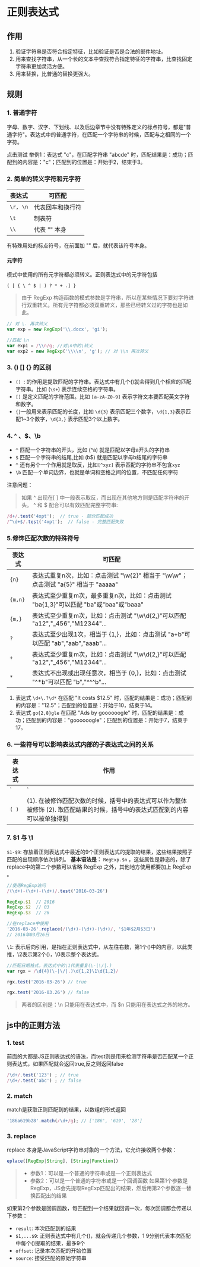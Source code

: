 # 正则表达式

## 作用
1. 验证字符串是否符合指定特征，比如验证是否是合法的邮件地址。
2. 用来查找字符串，从一个长的文本中查找符合指定特征的字符串，比查找固定字符串更加灵活方便。
3. 用来替换，比普通的替换更强大。

## 规则
### 1. 普通字符
字母、数字、汉字、下划线、以及后边章节中没有特殊定义的标点符号，都是"普通字符"。表达式中的普通字符，在匹配一个字符串的时候，匹配与之相同的一个字符。

点击测试 举例1：表达式 "c"，在匹配字符串 "abcde" 时，匹配结果是：成功；匹配到的内容是："c"；匹配到的位置是：开始于2，结束于3。

### 2. 简单的转义字符和元字符
| 表达式   | 可匹配           |
|----------|------------------|
| `\r, \n` | 代表回车和换行符 |
| `\t`     | 制表符           |
| `\\`     | 代表 "\" 本身    |
有特殊用处的标点符号，在前面加 "\" 后，就代表该符号本身。
#### 元字符
模式中使用的所有元字符都必须转义。正则表达式中的元字符包括
```
( [ { \ ^ $ | ) ? * + .] }
```
>由于 RegExp 构造函数的模式参数是字符串，所以在某些情况下要对字符进行双重转义。所有元字符都必须双重转义，那些已经转义过的字符也是如此。
```js
// 对 \. 再次转义
var exp = new RegExp('\\.docx', 'gi');

//匹配 \n
var exp1 = /\\n/g; //对\n中的\转义
var exp2 = new RegExp('\\\\n', 'g'); // 对 \\n 再次转义
```

### 3. ()  []  {} 的区别
* `() `:  的作用是提取匹配的字符串。表达式中有几个()就会得到几个相应的匹配字符串。比如 (`\s+`) 表示连续空格的字符串。
* `[]` 是定义匹配的字符范围。比如 `[a-zA-Z0-9]` 表示字符文本要匹配英文字符和数字。
* ` {} `一般用来表示匹配的长度，比如 `\d{3}` 表示匹配三个数字，`\d{1,3}`表示匹配1~3个数字，`\d{3,}` 表示匹配3个以上数字。

### 4. ^ 、$、\b
* `^` 匹配一个字符串的开头，比如 (^a) 就是匹配以字母a开头的字符串
* `$` 匹配一个字符串的结尾,比如 (b$) 就是匹配以字母b结尾的字符串
* `^` 还有另个一个作用就是取反，比如`[^xyz]` 表示匹配的字符串不包含`xyz`
* `\b` 匹配一个单词边界，也就是单词和空格之间的位置，不匹配任何字符


注意问题：
> 如果 ^ 出现在[ ] 中一般表示取反，而出现在其他地方则是匹配字符串的开头。
^ 和 $ 配合可以有效匹配完整字符串:
```js
/d+/.test('4xpt');  // true - 部分匹配成功
/^\d+$/.test('4xpt');  // false - 完整匹配失败
```

### 5.修饰匹配次数的特殊符号
| 表达式  | 可匹配                                                                               |
|---------|--------------------------------------------------------------------------------------|
| `{n}`   | 表达式重复n次，比如：点击测试 "\w{2}" 相当于 "\w\w"；点击测试 "a{5}" 相当于 "aaaaa"  |
| `{m,n}` | 表达式至少重复m次，最多重复n次，比如：点击测试 "ba{1,3}"可以匹配 "ba"或"baa"或"baaa" |
| `{m,}`  | 表达式至少重复m次，比如：点击测试 "\w\d{2,}"可以匹配 "a12","_456","M12344"...        |
| `?`     | 表达式至少出现1次，相当于 {1,}，比如：点击测试 "a+b"可以匹配 "ab","aab","aaab"...    |
| `+`     | 表达式至少重复m次，比如：点击测试 "\w\d{2,}"可以匹配 "a12","_456","M12344"...        |
| `*`     | 表达式不出现或出现任意次，相当于 {0,}，比如：点击测试 "\^*b"可以匹配 "b","^^^b"...   |

1. 表达式 `\d+\.?\d*` 在匹配 "It costs $12.5" 时，匹配的结果是：成功；匹配到的内容是："12.5"；匹配到的位置是：开始于10，结束于14。
2. 表达式 `go{2,8}gle` 在匹配 "Ads by goooooogle" 时，匹配的结果是：成功；匹配到的内容是："goooooogle"；匹配到的位置是：开始于7，结束于17。

### 6. 一些符号可以影响表达式内部的子表达式之间的关系
| 表达式 | 作用                                                                                                                          |
|--------|-------------------------------------------------------------------------------------------------------------------------------|
| `|`    | 左右两边表达式之间 "或" 关系，匹配左边或者右边                                                                                |
| `( )`  | (1). 在被修饰匹配次数的时候，括号中的表达式可以作为整体被修饰 (2). 取匹配结果的时候，括号中的表达式匹配到的内容可以被单独得到 |


### 7. $1 与 \1
`$1-$9`: 存放着正则表达式中最近的9个正则表达式的提取的结果，这些结果按照子匹配的出现顺序依次排列。
**基本语法是：** `RegExp.$n` ，这些属性是静态的，除了replace中的第二个参数可以省略 RegExp 之外，其他地方使用都要加上 RegExp 。
```js
//使用RegExp访问
/(\d+)-(\d+)-(\d+)/.test('2016-03-26')

RegExp.$1  // 2016
RegExp.$2  // 03
RegExp.$3  // 26

//在replace中使用
'2016-03-26'.replace(/(\d+)-(\d+)-(\d+)/, '$1年$2月$3日')
// 2016年03月26日
```
`\1`: 表示后向引用，是指在正则表达式中，从左往右数，第1个()中的内容，以此类推，\2表示第2个()，\0表示整个表达式。
```js
//匹配日期格式，表达式中的\1代表重复(\-|\/|.)
var rgx = /\d{4}(\-|\/|.)\d{1,2}\1\d{1,2}/

rgx.test('2016-03-26') // true

rgx.test('2016-03.26') // false
```
>  两者的区别是：\n 只能用在表达式中，而 $n 只能用在表达式之外的地方。

## js中的正则方法
### 1. test
前面的大都是JS正则表达式的语法，而test则是用来检测字符串是否匹配某一个正则表达式，如果匹配就会返回true,反之则返回false
```js
/\d+/.test('123') ; // true
/\d+/.test('abc') ; // false
```
### 2. match
match是获取正则匹配到的结果，以数组的形式返回
```js
'186a619b28'.match(/\d+/g); // ['186', '619', '28']
```
### 3. replace
replace 本身是JavaScript字符串对象的一个方法，它允许接收两个参数：
```js
eplace([RegExp|String], [String|Function])
```
> * 参数1：可以是一个普通的字符串或是一个正则表达式
> * 参数2：可以是一个普通的字符串或是一个回调函数
如果第1个参数是 RegExp，JS会先提取RegExp匹配出的结果，然后用第2个参数逐一替换匹配出的结果

如果第2个参数是回调函数，每匹配到一个结果就回调一次，每次回调都会传递以下参数：
* `result`: 本次匹配到的结果
* `$1,...$9`: 正则表达式中有几个()，就会传递几个参数，$1~$9分别代表本次匹配中每个()提取的结果，最多9个
* `offset`: 记录本次匹配的开始位置
* `source`: 接受匹配的原始字符串



















